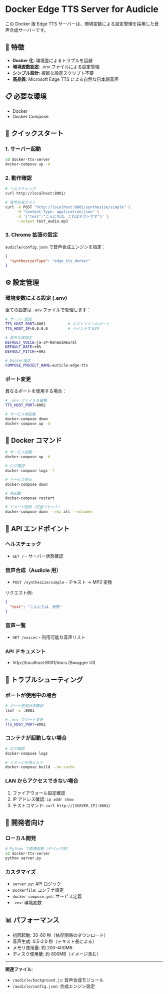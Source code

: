 # Docker Edge TTS Server for Audicle

この Docker 版 Edge TTS サーバーは、環境変数による設定管理を採用した音声合成サーバーです。

## 🎯 特徴

- **Docker 化**: 環境差によるトラブルを回避
- **環境変数設定**: .env ファイルによる設定管理
- **シンプル設計**: 複雑な設定スクリプト不要
- **高品質**: Microsoft Edge TTS による自然な日本語音声

## 📋 必要な環境

- Docker
- Docker Compose

## 🚀 クイックスタート

### 1. サーバー起動

```bash
cd docker-tts-server
docker-compose up -d
```

### 2. 動作確認

```bash
# ヘルスチェック
curl http://localhost:8001/

# 音声合成テスト
curl -X POST "http://localhost:8001/synthesize/simple" \
     -H "Content-Type: application/json" \
     -d '{"text":"こんにちは、これはテストです"}' \
     --output test_audio.mp3
```

### 3. Chrome 拡張の設定

`audicle/config.json` で音声合成エンジンを指定：

```json
{
  "synthesizerType": "edge_tts_docker"
}
```

## ⚙️ 設定管理

### 環境変数による設定 (.env)

全ての設定は `.env` ファイルで管理します：

```bash
# サーバー設定
TTS_HOST_PORT=8001          # ホストマシンのポート
TTS_HOST_IP=0.0.0.0         # バインドするIP

# 音声合成設定
DEFAULT_VOICE=ja-JP-NanamiNeural
DEFAULT_RATE=+0%
DEFAULT_PITCH=+0Hz

# Docker設定
COMPOSE_PROJECT_NAME=auticle-edge-tts
```

### ポート変更

異なるポートを使用する場合：

```bash
# .env ファイルを編集
TTS_HOST_PORT=8002

# サービス再起動
docker-compose down
docker-compose up -d
```

## 🐳 Docker コマンド

```bash
# サービス起動
docker-compose up -d

# ログ確認
docker-compose logs -f

# サービス停止
docker-compose down

# 再起動
docker-compose restart

# イメージ削除（完全リセット）
docker-compose down --rmi all --volumes
```

## 🧪 API エンドポイント

### ヘルスチェック

- `GET /` - サーバー状態確認

### 音声合成（Audicle 用）

- `POST /synthesize/simple` - テキスト → MP3 変換

リクエスト例:

```json
{
  "text": "こんにちは、世界"
}
```

### 音声一覧

- `GET /voices` - 利用可能な音声リスト

### API ドキュメント

- http://localhost:8001/docs (Swagger UI)

## 🚨 トラブルシューティング

### ポートが使用中の場合

```bash
# ポート使用状況確認
lsof -i :8001

# .env でポート変更
TTS_HOST_PORT=8002
```

### コンテナが起動しない場合

```bash
# ログ確認
docker-compose logs

# イメージを再ビルド
docker-compose build --no-cache
```

### LAN からアクセスできない場合

1. ファイアウォール設定確認
2. IP アドレス確認: `ip addr show`
3. テストコマンド: `curl http://[SERVER_IP]:8001/`

## 🔧 開発者向け

### ローカル開発

```bash
# Python で直接起動（デバッグ用）
cd docker-tts-server
python server.py
```

### カスタマイズ

- `server.py`: API ロジック
- `Dockerfile`: コンテナ設定
- `docker-compose.yml`: サービス定義
- `.env`: 環境変数

## 📊 パフォーマンス

- 初回起動: 30-60 秒（依存関係のダウンロード）
- 音声生成: 0.5-2.0 秒（テキスト長による）
- メモリ使用量: 約 200-400MB
- ディスク使用量: 約 800MB（イメージ含む）

---

**関連ファイル**:

- `/audicle/background.js`: 音声合成モジュール
- `/audicle/config.json`: 合成エンジン設定

